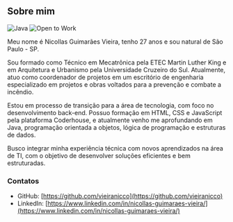 ## Sobre mim

![Java](https://img.shields.io/badge/Java-Learner-blue)
![Open to Work](https://img.shields.io/badge/Open%20to-Work-brightgreen)

Meu nome é Nicollas Guimarães Vieira, tenho 27 anos e sou natural de São Paulo - SP.

Sou formado como Técnico em Mecatrônica pela ETEC Martin Luther King e em Arquitetura e Urbanismo pela Universidade Cruzeiro do Sul. Atualmente, atuo como coordenador de projetos em um escritório de engenharia especializado em projetos e obras voltados para a prevenção e combate a incêndio.

Estou em processo de transição para a área de tecnologia, com foco no desenvolvimento back-end. Possuo formação em HTML, CSS e JavaScript pela plataforma Coderhouse, e atualmente venho me aprofundando em Java, programação orientada a objetos, lógica de programação e estruturas de dados.

Busco integrar minha experiência técnica com novos aprendizados na área de TI, com o objetivo de desenvolver soluções eficientes e bem estruturadas.

### Contatos

- GitHub: [https://github.com/vieiranicco](https://github.com/vieiranicco)  
- LinkedIn: [https://www.linkedin.com/in/nicollas-guimaraes-vieira/](https://www.linkedin.com/in/nicollas-guimaraes-vieira/)